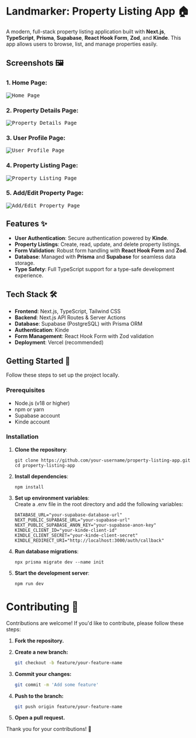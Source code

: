 # Landmarker: Property Listing App 🏠

A modern, full-stack property listing application built with **Next.js**, **TypeScript**, **Prisma**, **Supabase**, **React Hook Form**, **Zod**, and **Kinde**. This app allows users to browse, list, and manage properties easily.

## Screenshots 🖼️ 

 ### 1. Home Page:
   
 <kbd>![Home Page](https://github.com/user-attachments/assets/99b7fb1b-7b23-4fbf-9d5d-33221a01536e)</kbd>

 ### 2. Property Details Page:

 <kbd>![Property Details Page](https://github.com/user-attachments/assets/ddcb3bda-bc7d-4f80-a195-7c0c998ab6d8)<kbd>

 ###  3. User Profile Page:

 <kbd>![User Profile Page](https://github.com/user-attachments/assets/c5c37611-f124-47d6-b1f8-901e6ffdebbd)<kbd>

 ###  4. Property Listing Page:

<kbd>![Property Listing Page](https://github.com/user-attachments/assets/9a893a59-a5d1-478c-a781-2c69d321578b)<kbd>

 ### 5. Add/Edit Property Page:

 <kbd>![Add/Edit Property Page](https://github.com/user-attachments/assets/9037dd43-30d5-4c9a-8d61-2639efd92ca4)<kbd>


## Features ✨

- **User Authentication**: Secure authentication powered by **Kinde**.
- **Property Listings**: Create, read, update, and delete property listings.
- **Form Validation**: Robust form handling with **React Hook Form** and **Zod**.
- **Database**: Managed with **Prisma** and **Supabase** for seamless data storage.
- **Type Safety**: Full TypeScript support for a type-safe development experience.

## Tech Stack 🛠️

- **Frontend**: Next.js, TypeScript, Tailwind CSS 
- **Backend**: Next.js API Routes & Server Actions
- **Database**: Supabase (PostgreSQL) with Prisma ORM
- **Authentication**: Kinde
- **Form Management**: React Hook Form with Zod validation
- **Deployment**: Vercel (recommended)

## Getting Started 🚀

Follow these steps to set up the project locally.

### Prerequisites

- Node.js (v18 or higher)
- npm or yarn
- Supabase account
- Kinde account

### Installation

1. **Clone the repository**:
   ```
   git clone https://github.com/your-username/property-listing-app.git
   cd property-listing-app
   
2. **Install dependencies**:
   ```
   npm install

3. **Set up environment variables**:<br/>
   Create a .env file in the root directory and add the following variables:
   ```
   DATABASE_URL="your-supabase-database-url"
   NEXT_PUBLIC_SUPABASE_URL="your-supabase-url"
   NEXT_PUBLIC_SUPABASE_ANON_KEY="your-supabase-anon-key"
   KINDLE_CLIENT_ID="your-kinde-client-id"
   KINDLE_CLIENT_SECRET="your-kinde-client-secret"
   KINDLE_REDIRECT_URI="http://localhost:3000/auth/callback"

4. **Run database migrations**:
   ```
   npx prisma migrate dev --name init

5. **Start the development server**:
   ```
   npm run dev

# Contributing 🤝

Contributions are welcome! If you'd like to contribute, please follow these steps:

1. **Fork the repository.**
   
2. **Create a new branch:**
   ```sh
   git checkout -b feature/your-feature-name
   ```
3. **Commit your changes:**
   ```sh
   git commit -m 'Add some feature'
   ```
4. **Push to the branch:**
   ```sh
   git push origin feature/your-feature-name
   ```
5. **Open a pull request.**

Thank you for your contributions! 🎉
